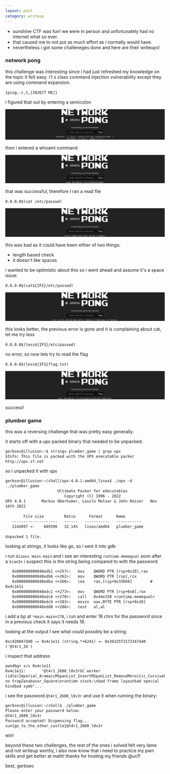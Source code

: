 ```yaml
---
layout: post
category: writeup
---
```


- sunshine CTF was fun! we were in person and unfortunately had no internet what so ever. 
- that caused me to not put as much effort as i normally would have.
- nevertheless i got some challeneges done and here are their writeups!

### network pong

this challenge was interesting since i had just refreshed my knowledge on the topic it felt easy. i't s class command injection vulnerability except
they are using command expansion. 

`
{ping,-c,1,[INJECT ME]}
`

i figured that out by entering a semicolon


![](assets/images/expansion.png)

then i entered a whoami command

![](assets/images/whoami.png)

that was successful, therefore I ran a read file

`0.0.0.0$(cat /etc/passwd)`

![](assets/images/space.png)

this was bad as it could have been either of two things:
- length based check
- it doesn't like spaces

i wanted to be optimistic about this so i went ahead and assume it's a space issue:

`0.0.0.0$(cat${IFS}/etc/passwd)`

![](assets/images/cat.png)

this looks better, the previous error is gone and it is complaining about cat, let me try less

`0.0.0.0$(less${IFS}/etc/passwd)`

no error, so now lets try to read the flag

`0.0.0.0$(less${IFS}flag.txt)`

![](assets/images/flag.png)


success!


### plumber game

this was a reversing challenge that was pretty easy generally.

it starts off with a upx packed binary that needed to be unpacked:

```
gerbsec@illusion:~$ strings plumber_game | grep upx
$Info: This file is packed with the UPX executable packer http://upx.sf.net 
```

so i unpacked it with upx

```
gerbsec@illusion:~/chall/upx-4.0.1-amd64_linux$ ./upx -d ../plumber_game 
                       Ultimate Packer for eXecutables
                          Copyright (C) 1996 - 2022
UPX 4.0.1       Markus Oberhumer, Laszlo Molnar & John Reiser   Nov 16th 2022

        File size         Ratio      Format      Name
   --------------------   ------   -----------   -----------
   2144897 <-    689396   32.14%   linux/amd64   plumber_game

Unpacked 1 file.
```

looking at strings, it looks like go, so i sent it into gdb

i run `disass main.main` and i see an interesting `runtime.memequal` soon after a `ScanIn` i suspect this is the string being compared to with the password.

```
   0x000000000048edb1 <+257>:   mov    QWORD PTR [rsp+0x10],rax
   0x000000000048edb6 <+262>:   mov    QWORD PTR [rsp],rcx
   0x000000000048edba <+266>:   lea    rax,[rip+0x33050]        # 0x4c1e11
   0x000000000048edc1 <+273>:   mov    QWORD PTR [rsp+0x8],rax
   0x000000000048edc6 <+278>:   call   0x44e150 <runtime.memequal>
   0x000000000048edcb <+283>:   movzx  eax,BYTE PTR [rsp+0x18]
   0x000000000048edd0 <+288>:   test   al,al
   ```


i add a bp at `*main.main+278`, i run and enter 16 chrs for the password since in a previous check it says it needs 16.

looking at the output I see what could possibly be a string:

```
0xc420047d40 —▸ 0x4c1e11 (string.*+6241) ◂— 0x36325f3172347440 ('@t4r1_26')
```

i inspect that address

```
pwndbg> x/s 0x4c1e11
0x4c1e11:       "@t4r1_2600_l0v3rGC worker (idle)Imperial_AramaicMSpanList_InsertMSpanList_RemoveMeroitic_CursiveOther_AlphabeticSIGNONE: no trapZanabazar_Square\nruntime stack:\nbad frame layoutbad special kindbad symb"...
```

i see the password `@t4r1_2600_l0v3r` and use it when running the binary:

```
gerbsec@illusion:~/chall$ ./plumber_game 
Please enter your password below:
@t4r1_2600_l0v3r
Password accepted! Dispensing flag...
sun{go_to_the_other_castle}@t4r1_2600_l0v3r
```

win!


beyond these two challenges, the rest of the ones i solved felt very lame and not writeup worthy, i also now know that i need to practice my pwn skills and get better at math! thanks for hosting my friends @ucf!


best, gerbsec